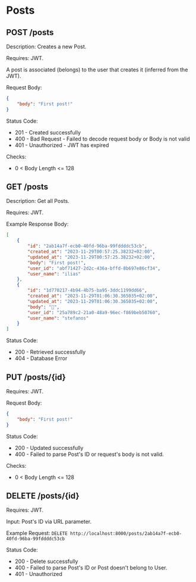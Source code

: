 # Posts

## POST /posts

Description: Creates a new Post.

Requires: JWT.

A post is associated (belongs) to the user that creates it (inferred from the JWT).

Request Body:
```json
{
    "body": "First post!"
}
```

Status Code:
* 201 - Created successfully
* 400 - Bad Request - Failed to decode request body or Body is not valid
* 401 - Unauthorized - JWT has expired

Checks:
* 0 < Body Length <= 128

## GET /posts

Description: Get all Posts.

Requires: JWT.

Example Response Body:
```json
[
    {
        "id": "2ab14a7f-ecb0-40fd-96ba-99fddddc53cb",
        "created_at": "2023-11-29T00:57:25.38232+02:00",
        "updated_at": "2023-11-29T00:57:25.38232+02:00",
        "body": "First post!",
        "user_id": "abf71427-2d2c-436a-bffd-8b697e86cf34",
        "user_name": "ilias"
    },
    {
        "id": "1d770217-4b94-4b75-ba95-3ddc1199dd66",
        "created_at": "2023-11-29T01:06:30.365035+02:00",
        "updated_at": "2023-11-29T01:06:30.365035+02:00",
        "body": "🐹",
        "user_id": "25a789c2-21a0-48a9-96ec-f869beb50760",
        "user_name": "stefanos"
    }
]
```

Status Code:
* 200 - Retrieved successfully
* 404 - Database Error

## PUT /posts/{id}

Requires: JWT.

Request Body:
```json
{
    "body": "First post!"
}
```

Status Code:
* 200 - Updated successfully
* 400 - Failed to parse Post's ID or request's body is not valid.

Checks:
* 0 < Body Length <= 128

## DELETE /posts/{id}

Requires: JWT.

Input: Post's ID via URL parameter.

Example Request: `DELETE http://localhost:8000/posts/2ab14a7f-ecb0-40fd-96ba-99fddddc53cb`

Status Code:
* 200 - Delete successfully
* 400 - Failed to parse Post's ID or Post doesn't belong to User.
* 401 - Unauthorized

